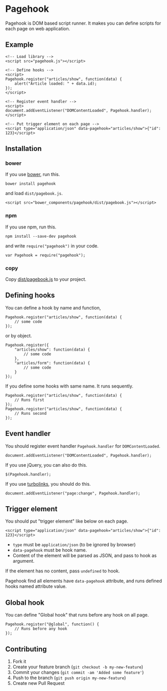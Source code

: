 Pagehook
====================

Pagehook is DOM based script runner.
It makes you can define scripts for each page on web application.


Example
--------------------

    <!-- Load library -->
    <script src="pagehook.js"></script>

    <!-- Define hooks -->
    <script>
    Pagehook.register("articles/show", function(data) {
        alert("Article loaded: " + data.id);
    });
    </script>

    <!-- Register event handler -->
    <script>
    document.addEventListener("DOMContentLoaded", Pagehook.handler);
    </script>

    <!-- Put trigger element on each page -->
    <script type="application/json" data-pagehook="articles/show">{"id": 123}</script>


Installation
--------------------

### bower

If you use [bower](http://bower.io/), run this.

    bower install pagehook

and load `dist/pagebook.js`.

    <script src="bower_components/pagehook/dist/pagebook.js"></script>

### npm

If you use npm, run this.

    npm install --save-dev pagehook

and write `require("pagehook")` in your code.

    var Pagehook = require("pagehook");

### copy

Copy [dist/pagebook.js](https://raw.githubusercontent.com/labocho/pagehook/master/dist/pagehook.js) to your project.


Defining hooks
--------------------

You can define a hook by name and function,

    Pagehook.register("articles/show", function(data) {
        // some code
    });

or by object.

    Pagehook.register({
        "articles/show": function(data) {
            // some code
        },
        "articles/form": function(data) {
            // some code
        }
    });

If you define some hooks with same name. It runs sequently.

    Pagehook.register("articles/show", function(data) {
        // Runs first
    });
    Pagehook.register("articles/show", function(data) {
        // Runs second
    });


Event handler
--------------------

You should register event handler `Pagehook.handler` for `DOMContentLoaded`.

    document.addEventListener("DOMContentLoaded", Pagehook.handler);

If you use jQuery, you can also do this.

    $(Pagehook.handler);

If you use [turbolinks](https://github.com/rails/turbolinks), you should do this.

    document.addEventListener("page:change", Pagehook.handler);


Trigger element
--------------------

You should put "trigger element" like below on each page.

    <script type="application/json" data-pagehook="articles/show">{"id": 123}</script>

- `type` must be `application/json` (to be ignored by browser)
- `data-pagehook` must be hook name.
- Content of the element will be parsed as JSON, and pass to hook as argument.

If the element has no content, pass `undefined` to hook.

Pagehook find all elements have `data-pagehook` attribute, and runs defined hooks named attribute value.


Global hook
--------------------

You can define "Global hook" that runs before any hook on all page.

    Pagehook.register("@global", function() {
        // Runs before any hook
    });


Contributing
--------------------

1. Fork it
2. Create your feature branch (`git checkout -b my-new-feature`)
3. Commit your changes (`git commit -am 'Added some feature'`)
4. Push to the branch (`git push origin my-new-feature`)
5. Create new Pull Request


